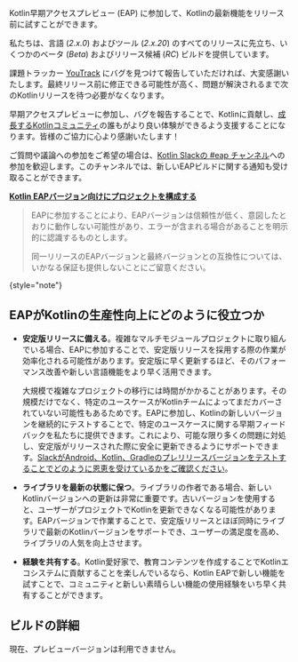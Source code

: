 [//]: # (title: Kotlin早期アクセスプレビューに参加する)

<!--
<tldr>
    <p>Latest Kotlin EAP release: <strong>%kotlinEapVersion%</strong></p>
</tldr>
-->

Kotlin早期アクセスプレビュー (EAP) に参加して、Kotlinの最新機能をリリース前に試すことができます。

私たちは、言語 (_2.x.0_) およびツール (_2.x.20_) のすべてのリリースに先立ち、いくつかのベータ (_Beta_) およびリリース候補 (_RC_) ビルドを提供しています。

課題トラッカー [YouTrack](https://kotl.in/issue) にバグを見つけて報告していただければ、大変感謝いたします。最終リリース前に修正できる可能性が高く、問題が解決されるまで次のKotlinリリースを待つ必要がなくなります。

早期アクセスプレビューに参加し、バグを報告することで、Kotlinに貢献し、[成長するKotlinコミュニティ](https://kotlinlang.org/community/)の誰もがより良い体験ができるよう支援することになります。皆様のご協力に心より感謝いたします！

ご質問や議論への参加をご希望の場合は、[Kotlin Slackの #eap チャンネル](https://app.slack.com/client/T09229ZC6/C0KLZSCHF)への参加を歓迎します。このチャンネルでは、新しいEAPビルドに関する通知も受け取ることができます。

**[Kotlin EAPバージョン向けにプロジェクトを構成する](configure-build-for-eap.md)**

> EAPに参加することにより、EAPバージョンは信頼性が低く、意図したとおりに動作しない可能性があり、エラーが含まれる場合があることを明示的に認識するものとします。
>
> 同一リリースのEAPバージョンと最終バージョンとの互換性については、いかなる保証も提供しないことにご留意ください。
>
{style="note"}

## EAPがKotlinの生産性向上にどのように役立つか

*   **安定版リリースに備える**。複雑なマルチモジュールプロジェクトに取り組んでいる場合、EAPに参加することで、安定版リリースを採用する際の作業が効率化される可能性があります。安定版に早く更新するほど、そのパフォーマンス改善や新しい言語機能をより早く活用できます。

    大規模で複雑なプロジェクトの移行には時間がかかることがあります。その規模だけでなく、特定のユースケースがKotlinチームによってまだカバーされていない可能性もあるためです。EAPに参加し、Kotlinの新しいバージョンを継続的にテストすることで、特定のユースケースに関する早期フィードバックを私たちに提供できます。これにより、可能な限り多くの問題に対処し、安定版がリリースされた際に安全に更新できるようにサポートできます。[SlackがAndroid、Kotlin、Gradleのプレリリースバージョンをテストすることでどのように恩恵を受けているかをご確認ください](https://slack.engineering/shadow-jobs/)。
*   **ライブラリを最新の状態に保つ**。ライブラリの作者である場合、新しいKotlinバージョンへの更新は非常に重要です。古いバージョンを使用すると、ユーザーがプロジェクトでKotlinを更新できなくなる可能性があります。EAPバージョンで作業することで、安定版リリースとほぼ同時にライブラリで最新のKotlinバージョンをサポートでき、ユーザーの満足度を高め、ライブラリの人気を向上させます。
*   **経験を共有する**。Kotlin愛好家で、教育コンテンツを作成することでKotlinエコシステムに貢献することを楽しんでいるなら、Kotlin EAPで新しい機能を試すことで、コミュニティと新しい素晴らしい機能の使用経験をいち早く共有することができます。

## ビルドの詳細

現在、プレビューバージョンは利用できません。

<!--
<table>
    <tr>
        <th>Build info</th>
        <th>Build highlights</th>
    </tr>
    <tr>
        <td><strong>2.2.20-RC2</strong>
            <p>Released: <strong>September 1, 2025</strong></p>
            <p><a href="https://github.com/JetBrains/kotlin/releases/tag/v2.2.20-RC2" target="_blank">Release on GitHub</a></p>
        </td>
        <td>
            <p>A tooling release containing improvements and bug fixes.</p>
            <p>For more details, please refer to the <a href="https://github.com/JetBrains/kotlin/releases/tag/v2.2.20-RC2">changelog</a> or <a href="whatsnew-eap.md">What's new in Kotlin 2.2.20-RC2</a>.</p>
        </td>
    </tr>
</table>
-->